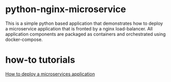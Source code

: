 # python-nginx-microservice
 This is a simple python based application that demonstrates how to deploy a microservice application that is fronted by a nginx load-balancer. All application components are packaged as containers and orchestrated using docker-compose.

# how-to tutorials
[How to deploy a microservices application](https://howtosteps.github.io/python-nginx-microservice/site/)